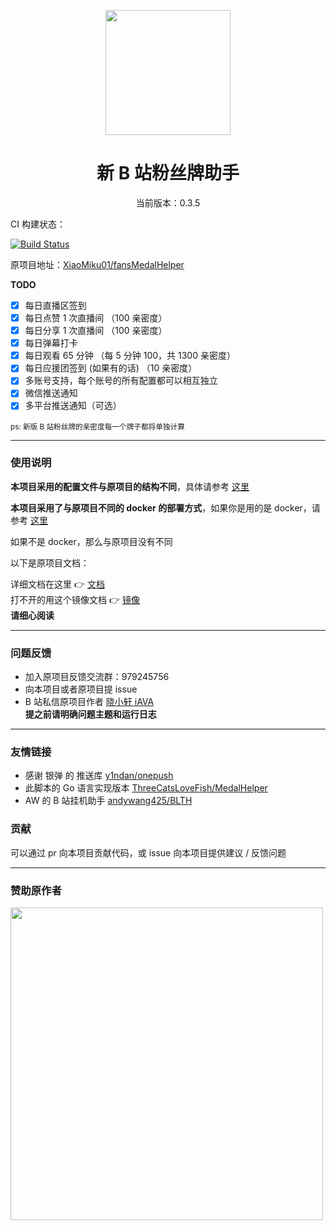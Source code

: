 <p align="center">
  <img src="https://s1.ax1x.com/2022/05/24/XPx1tx.png" width="200" height="200" alt="">
</p>
<div align="center">
<h1> 新 B 站粉丝牌助手
</h1>

<p>当前版本：0.3.5</p>

</div>

CI 构建状态：

[![Build Status](https://dev.azure.com/PeanutMelonSeedBigAlmond/fansMedalHelper/_apis/build/status/REV-Unit.fansMedalHelper?branchName=master)](https://dev.azure.com/PeanutMelonSeedBigAlmond/fansMedalHelper/_build/latest?definitionId=2&branchName=master)

原项目地址：[XiaoMiku01/fansMedalHelper](https://github.com/XiaoMiku01/fansMedalHelper)

**TODO**

-   [x] 每日直播区签到
-   [x] 每日点赞 1 次直播间 （100 亲密度）
-   [x] 每日分享 1 次直播间 （100 亲密度）
-   [x] 每日弹幕打卡 
-   [x] 每日观看 65 分钟 （每 5 分钟 100，共 1300 亲密度）
-   [x] 每日应援团签到 (如果有的话) （10 亲密度）
-   [x] 多账号支持，每个账号的所有配置都可以相互独立
-   [x] 微信推送通知
-   [x] 多平台推送通知（可选）

<small>ps: 新版 B 站粉丝牌的亲密度每一个牌子都将单独计算</small>

---

### 使用说明

**本项目采用的配置文件与原项目的结构不同**，具体请参考 [这里](docs/config_description.md)

**本项目采用了与原项目不同的 docker 的部署方式**，如果你是用的是 docker，请参考 [这里](docs/docker_deploy.md)

如果不是 docker，那么与原项目没有不同

以下是原项目文档：

详细文档在这里 👉 [文档](https://xiaomiku01.github.io/fansMedalHelperVersion/)  
打不开的用这个镜像文档 👉 [镜像](https://doc.loveava.top/)  
**请细心阅读**

---

### 问题反馈

-   加入原项目反馈交流群：979245756
-   向本项目或者原项目提 issue
-   B 站私信原项目作者 [晓小轩 iAVA](https://space.bilibili.com/1772442517)  
    **提之前请明确问题主题和运行日志**

---

### 友情链接

-   感谢 银弹 的 推送库 [y1ndan/onepush](https://github.com/y1ndan/onepush)
-   此脚本的 Go 语言实现版本 [ThreeCatsLoveFish/MedalHelper](https://github.com/ThreeCatsLoveFish/MedalHelper)
-   AW 的 B 站挂机助手 [andywang425/BLTH](https://github.com/andywang425/BLTH)

### 贡献

可以通过 pr 向本项目贡献代码，或 issue 向本项目提供建议 / 反馈问题

---  

### 赞助原作者

<img src="http://i0.hdslb.com/bfs/album/c267037c9513b8e44bc6ec95dbf772ff0439dce6.jpg" width="500" />
